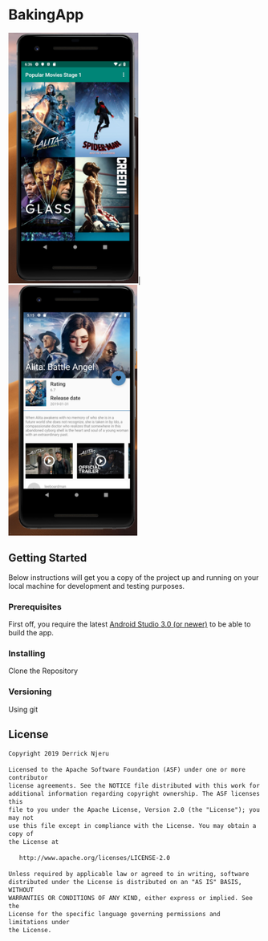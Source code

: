 # BakingApp

<img src="https://github.com/derricknjeru/popular-movies-stage-2/blob/master/art/home.png" height="500">| <img src="https://github.com/derricknjeru/popular-movies-stage-2/blob/master/art/details_page.png" height="500">

## Getting Started

Below instructions will get you a copy of the project up and running on your local machine for development and testing purposes.

### Prerequisites

First off, you require the latest [Android Studio 3.0 (or newer)](https://developer.android.com/studio) to be able to build the app.

### Installing
Clone the Repository

### Versioning

Using git

## License

```
Copyright 2019 Derrick Njeru

Licensed to the Apache Software Foundation (ASF) under one or more contributor
license agreements. See the NOTICE file distributed with this work for
additional information regarding copyright ownership. The ASF licenses this
file to you under the Apache License, Version 2.0 (the "License"); you may not
use this file except in compliance with the License. You may obtain a copy of
the License at

   http://www.apache.org/licenses/LICENSE-2.0

Unless required by applicable law or agreed to in writing, software
distributed under the License is distributed on an "AS IS" BASIS, WITHOUT
WARRANTIES OR CONDITIONS OF ANY KIND, either express or implied. See the
License for the specific language governing permissions and limitations under
the License.
```
